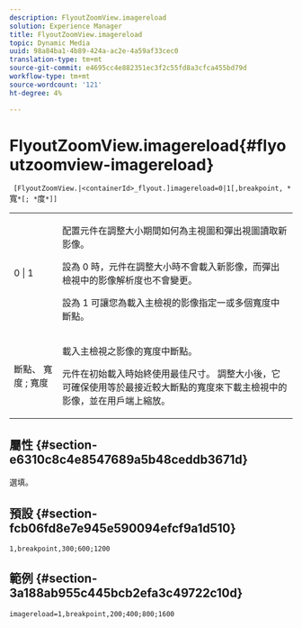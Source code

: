 ```yaml
---
description: FlyoutZoomView.imagereload
solution: Experience Manager
title: FlyoutZoomView.imagereload
topic: Dynamic Media
uuid: 98a84ba1-4b89-424a-ac2e-4a59af33cec0
translation-type: tm+mt
source-git-commit: e4695cc4e882351ec3f2c55fd8a3cfca455bd79d
workflow-type: tm+mt
source-wordcount: '121'
ht-degree: 4%

---
```



# FlyoutZoomView.imagereload{#flyoutzoomview-imagereload}

` [FlyoutZoomView.|<containerId>_flyout.]imagereload=0|1[,breakpoint, *`寬`*[; *`度`*]]`

<table id="table_7DA232CB62134078B788B9AB1452F363"> 
 <tbody> 
  <tr> 
   <td colname="col1"> <p> <span class="codeph"> 0 | 1 </span> </p> </td> 
   <td colname="col2"> <p> 配置元件在調整大小期間如何為主視圖和彈出視圖讀取新影像。 </p> <p>設為<span class="codeph"> 0 </span>時，元件在調整大小時不會載入新影像，而彈出檢視中的影像解析度也不會變更。 </p> <p>設為<span class="codeph"> 1 </span>可讓您為載入主檢視的影像指定一或多個寬度中斷點。 </p> </td> 
  </tr> 
  <tr> 
   <td colname="col1"> <p> <span class="codeph"> 斷點、 <span class="varname"> 寬度 </span>; <span class="varname"> 寬度  </span> </span> </p> </td> 
   <td colname="col2"> <p>載入主檢視之影像的寬度中斷點。 </p> <p>元件在初始載入時始終使用最佳尺寸。 調整大小後，它可確保使用等於最接近較大斷點的寬度來下載主檢視中的影像，並在用戶端上縮放。 </p> </td> 
  </tr> 
 </tbody> 
</table>

## 屬性 {#section-e6310c8c4e8547689a5b48ceddb3671d}

選填。

## 預設 {#section-fcb06fd8e7e945e590094efcf9a1d510}

`1,breakpoint,300;600;1200`

## 範例 {#section-3a188ab955c445bcb2efa3c49722c10d}

`imagereload=1,breakpoint,200;400;800;1600`
